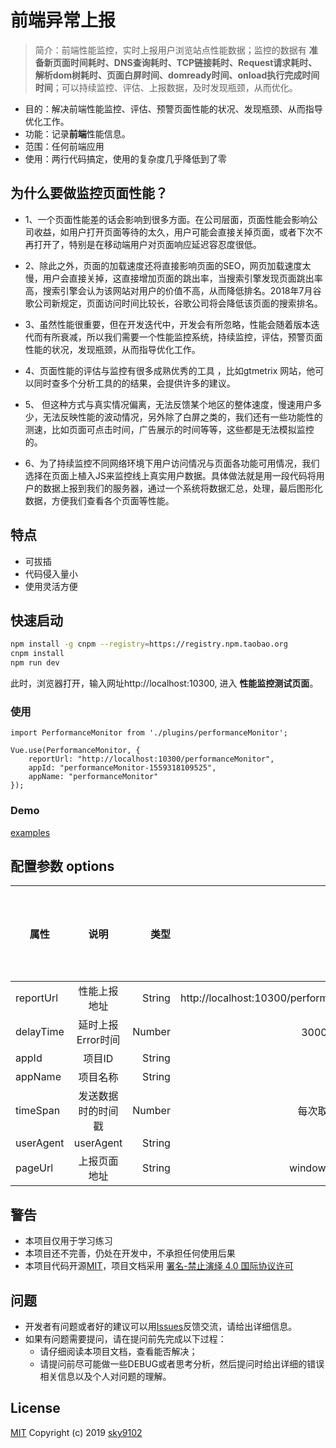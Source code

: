 # 前端异常上报

> 简介：前端性能监控，实时上报用户浏览站点性能数据；监控的数据有 **准备新页面时间耗时、DNS查询耗时、TCP链接耗时、Request请求耗时、解析dom树耗时、页面白屏时间、domready时间、onload执行完成时间时间**；可以持续监控、评估、上报数据，及时发现瓶颈，从而优化。

* 目的：解决前端性能监控、评估、预警页面性能的状况、发现瓶颈、从而指导优化工作。
* 功能：记录**前端**性能信息。
* 范围：任何前端应用
* 使用：两行代码搞定，使用的复杂度几乎降低到了零

## 为什么要做监控页面性能？
* 1、一个页面性能差的话会影响到很多方面。在公司层面，页面性能会影响公司收益，如用户打开页面等待的太久，用户可能会直接关掉页面，或者下次不再打开了，特别是在移动端用户对页面响应延迟容忍度很低。

* 2、除此之外，页面的加载速度还将直接影响页面的SEO，网页加载速度太慢，用户会直接关掉，这直接增加页面的跳出率，当搜索引擎发现页面跳出率高，搜索引擎会认为该网站对用户的价值不高，从而降低排名。2018年7月谷歌公司新规定，页面访问时间比较长，谷歌公司将会降低该页面的搜索排名。

* 3、虽然性能很重要，但在开发迭代中，开发会有所忽略，性能会随着版本迭代而有所衰减，所以我们需要一个性能监控系统，持续监控，评估，预警页面性能的状况，发现瓶颈，从而指导优化工作。

* 4、页面性能的评估与监控有很多成熟优秀的工具 ，比如gtmetrix 网站，他可以同时查多个分析工具的的结果，会提供许多的建议。

* 5、 但这种方式与真实情况偏离，无法反馈某个地区的整体速度，慢速用户多少，无法反映性能的波动情况，另外除了白屏之类的，我们还有一些功能性的测速，比如页面可点击时间，广告展示的时间等等，这些都是无法模拟监控的。

* 6、为了持续监控不同网络环境下用户访问情况与页面各功能可用情况，我们选择在页面上植入JS来监控线上真实用户数据。具体做法就是用一段代码将用户的数据上报到我们的服务器，通过一个系统将数据汇总，处理，最后图形化数据，方便我们查看各个页面等性能。

## 特点
* 可拔插
* 代码侵入量小
* 使用灵活方便

## 快速启动

``` bash
npm install -g cnpm --registry=https://registry.npm.taobao.org
cnpm install
npm run dev
```
此时，浏览器打开，输入网址http://localhost:10300, 进入 **性能监控测试页面**。

### 使用
```
import PerformanceMonitor from './plugins/performanceMonitor';

Vue.use(PerformanceMonitor, {
    reportUrl: "http://localhost:10300/performanceMonitor",
    appId: "performanceMonitor-1559318109525",
    appName: "performanceMonitor"
});
```

### Demo
[examples](https://github.com/sky9102/performance-monitor/blob/master/src/views/index.vue)

## 配置参数 options

属性|说明|类型|默认值|是否可以为空
--|:--:|--:|--:|--:
reportUrl|性能上报地址|String|http://localhost:10300/performanceMonitor|N|
delayTime|延时上报Error时间|Number|3000 (单位：毫秒)|Y
appId|项目ID|String||Y
appName|项目名称|String||Y
timeSpan|发送数据时的时间戳|Number|每次取当前的时间戳|Y|
userAgent|userAgent|String|userAgent|Y|
pageUrl|上报页面地址|String|window.location.href|Y|


## 警告
* 本项目仅用于学习练习
* 本项目还不完善，仍处在开发中，不承担任何使用后果
* 本项目代码开源[MIT](https://github.com/sky9102/performance-monitor/blob/master/LICENSE)，项目文档采用 [署名-禁止演绎 4.0 国际协议许可](https://creativecommons.org/licenses/by-nd/4.0/deed.zh)


## 问题
* 开发者有问题或者好的建议可以用[Issues](https://github.com/sky9102/performance-monitor/issues)反馈交流，请给出详细信息。
* 如果有问题需要提问，请在提问前先完成以下过程：
    * 请仔细阅读本项目文档，查看能否解决；
    * 请提问前尽可能做一些DEBUG或者思考分析，然后提问时给出详细的错误相关信息以及个人对问题的理解。

## License
[MIT](https://github.com/sky9102/performance-monitor/blob/master/LICENSE) Copyright (c) 2019 [sky9102](https://github.com/sky9102)
